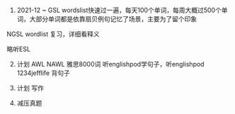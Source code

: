 # 

1. 2021-12 ~
GSL wordslist快速过一遍，每天100个单词，每周大概过500个单词，大部分单词都是依靠扇贝例句记忆了场景，主要为了留个印象

NGSL wordlist 复习，详细看释义

略听ESL

2. 计划
AWL NAWL 雅思8000词
听englishpod学句子，听englishpod 1234jefflife 背句子

3. 计划
写作

4. 减压真题